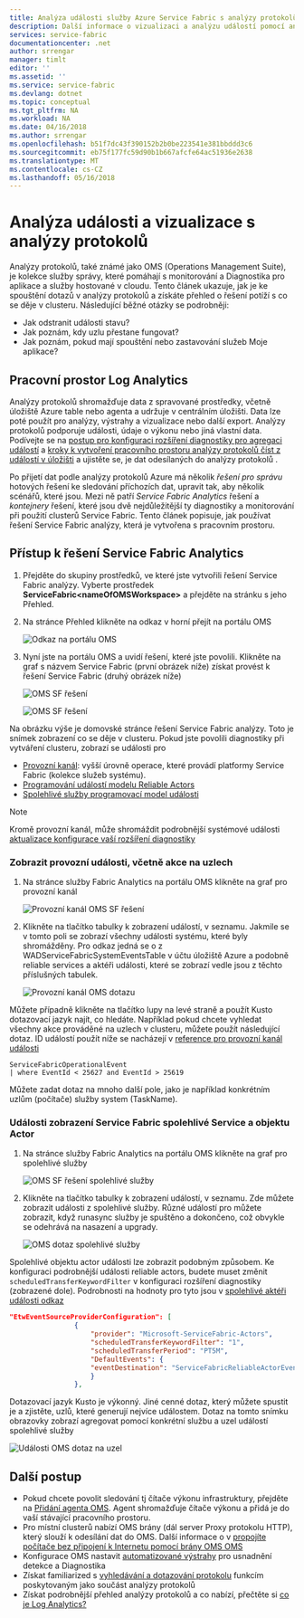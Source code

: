 ```yaml
---
title: Analýza události služby Azure Service Fabric s analýzy protokolů | Microsoft Docs
description: Další informace o vizualizaci a analýzu událostí pomocí analýzy protokolů pro monitorování a Diagnostika Azure Service Fabric clusterů.
services: service-fabric
documentationcenter: .net
author: srrengar
manager: timlt
editor: ''
ms.assetid: ''
ms.service: service-fabric
ms.devlang: dotnet
ms.topic: conceptual
ms.tgt_pltfrm: NA
ms.workload: NA
ms.date: 04/16/2018
ms.author: srrengar
ms.openlocfilehash: b51f7dc43f390152b2b0be223541e381bbddd3c6
ms.sourcegitcommit: eb75f177fc59d90b1b667afcfe64ac51936e2638
ms.translationtype: MT
ms.contentlocale: cs-CZ
ms.lasthandoff: 05/16/2018
---
```

# <a name="event-analysis-and-visualization-with-log-analytics"></a>Analýza události a vizualizace s analýzy protokolů

Analýzy protokolů, také známé jako OMS (Operations Management Suite), je kolekce služby správy, které pomáhají s monitorování a Diagnostika pro aplikace a služby hostované v cloudu. Tento článek ukazuje, jak je ke spouštění dotazů v analýzy protokolů a získáte přehled o řešení potíží s co se děje v clusteru. Následující běžné otázky se podrobněji:

* Jak odstranit události stavu?
* Jak poznám, kdy uzlu přestane fungovat?
* Jak poznám, pokud mají spouštění nebo zastavování služeb Moje aplikace?

## <a name="log-analytics-workspace"></a>Pracovní prostor Log Analytics

Analýzy protokolů shromažďuje data z spravované prostředky, včetně úložiště Azure table nebo agenta a udržuje v centrálním úložišti. Data lze poté použít pro analýzy, výstrahy a vizualizace nebo další export. Analýzy protokolů podporuje události, údaje o výkonu nebo jiná vlastní data. Podívejte se na [postup pro konfiguraci rozšíření diagnostiky pro agregaci událostí](service-fabric-diagnostics-event-aggregation-wad.md) a [kroky k vytvoření pracovního prostoru analýzy protokolů číst z událostí v úložišti](service-fabric-diagnostics-oms-setup.md) a ujistěte se, je dat odesílaných do analýzy protokolů .

Po přijetí dat podle analýzy protokolů Azure má několik *řešení pro správu* hotových řešení ke sledování příchozích dat, upravit tak, aby několik scénářů, které jsou. Mezi ně patří *Service Fabric Analytics* řešení a *kontejnery* řešení, které jsou dvě nejdůležitější ty diagnostiky a monitorování při použití clusterů Service Fabric. Tento článek popisuje, jak používat řešení Service Fabric analýzy, která je vytvořena s pracovním prostoru.

## <a name="access-the-service-fabric-analytics-solution"></a>Přístup k řešení Service Fabric Analytics

1. Přejděte do skupiny prostředků, ve které jste vytvořili řešení Service Fabric analýzy. Vyberte prostředek **ServiceFabric\<nameOfOMSWorkspace\>**  a přejděte na stránku s jeho Přehled.

2. Na stránce Přehled klikněte na odkaz v horní přejít na portálu OMS

    ![Odkaz na portálu OMS](media/service-fabric-diagnostics-event-analysis-oms/oms-portal-link.png)

3. Nyní jste na portálu OMS a uvidí řešení, které jste povolili. Klikněte na graf s názvem Service Fabric (první obrázek níže) získat provést k řešení Service Fabric (druhý obrázek níže)

    ![OMS SF řešení](media/service-fabric-diagnostics-event-analysis-oms/oms-workspace-all-solutions.png)

    ![OMS SF řešení](media/service-fabric-diagnostics-event-analysis-oms/service-fabric-analytics-new.png)

Na obrázku výše je domovské stránce řešení Service Fabric analýzy. Toto je snímek zobrazení co se děje v clusteru. Pokud jste povolili diagnostiky při vytváření clusteru, zobrazí se události pro 

* [Provozní kanál](service-fabric-diagnostics-event-generation-operational.md): vyšší úrovně operace, které provádí platformy Service Fabric (kolekce služeb systému).
* [Programování událostí modelu Reliable Actors](service-fabric-reliable-actors-diagnostics.md)
* [Spolehlivé služby programovací model události](service-fabric-reliable-services-diagnostics.md)

>[!NOTE]
>Kromě provozní kanál, může shromáždit podrobnější systémové události [aktualizace konfigurace vaší rozšíření diagnostiky](service-fabric-diagnostics-event-aggregation-wad.md#log-collection-configurations)

### <a name="view-operational-events-including-actions-on-nodes"></a>Zobrazit provozní události, včetně akce na uzlech

1. Na stránce služby Fabric Analytics na portálu OMS klikněte na graf pro provozní kanál

    ![Provozní kanál OMS SF řešení](media/service-fabric-diagnostics-event-analysis-oms/service-fabric-analytics-new-operational.png)

2. Klikněte na tlačítko tabulky k zobrazení událostí, v seznamu. Jakmile se v tomto poli se zobrazí všechny události systému, které byly shromážděny. Pro odkaz jedná se o z WADServiceFabricSystemEventsTable v účtu úložiště Azure a podobně reliable services a aktéři události, které se zobrazí vedle jsou z těchto příslušných tabulek.
    
    ![Provozní kanál OMS dotazu](media/service-fabric-diagnostics-event-analysis-oms/oms-query-operational-channel.png)

Můžete případně klikněte na tlačítko lupy na levé straně a použít Kusto dotazovací jazyk najít, co hledáte. Například pokud chcete vyhledat všechny akce prováděné na uzlech v clusteru, můžete použít následující dotaz. ID událostí použít níže se nacházejí v [reference pro provozní kanál události](service-fabric-diagnostics-event-generation-operational.md)

```kusto
ServiceFabricOperationalEvent
| where EventId < 25627 and EventId > 25619 
```

Můžete zadat dotaz na mnoho další pole, jako je například konkrétním uzlům (počítače) služby system (TaskName).

### <a name="view-service-fabric-reliable-service-and-actor-events"></a>Události zobrazení Service Fabric spolehlivé Service a objektu Actor

1. Na stránce služby Fabric Analytics na portálu OMS klikněte na graf pro spolehlivé služby

    ![OMS SF řešení spolehlivé služby](media/service-fabric-diagnostics-event-analysis-oms/service-fabric-analytics-reliable-services.png)

2. Klikněte na tlačítko tabulky k zobrazení událostí, v seznamu. Zde můžete zobrazit události z spolehlivé služby. Různé událostí pro můžete zobrazit, když runasync služby je spuštěno a dokončeno, což obvykle se odehrává na nasazení a upgrady. 

    ![OMS dotaz spolehlivé služby](media/service-fabric-diagnostics-event-analysis-oms/oms-query-reliable-services.png)

Spolehlivé objektu actor události lze zobrazit podobným způsobem. Ke konfiguraci podrobnější události reliable actors, budete muset změnit `scheduledTransferKeywordFilter` v konfiguraci rozšíření diagnostiky (zobrazené dole). Podrobnosti na hodnoty pro tyto jsou v [spolehlivé aktéři události odkaz](service-fabric-reliable-actors-diagnostics.md#keywords)

```json
"EtwEventSourceProviderConfiguration": [
                {
                    "provider": "Microsoft-ServiceFabric-Actors",
                    "scheduledTransferKeywordFilter": "1",
                    "scheduledTransferPeriod": "PT5M",
                    "DefaultEvents": {
                    "eventDestination": "ServiceFabricReliableActorEventTable"
                    }
                },
```

Dotazovací jazyk Kusto je výkonný. Jiné cenné dotaz, který můžete spustit je a zjistěte, uzlů, které generují nejvíce událostem. Dotaz na tomto snímku obrazovky zobrazí agregovat pomocí konkrétní službu a uzel událostí spolehlivé služby

![Události OMS dotaz na uzel](media/service-fabric-diagnostics-event-analysis-oms/oms-query-events-per-node.png)

## <a name="next-steps"></a>Další postup

* Pokud chcete povolit sledování tj čítače výkonu infrastruktury, přejděte na [Přidání agenta OMS](service-fabric-diagnostics-oms-agent.md). Agent shromažďuje čítače výkonu a přidá je do vaší stávající pracovního prostoru.
* Pro místní clusterů nabízí OMS brány (dál server Proxy protokolu HTTP), který slouží k odesílání dat do OMS. Další informace o v [propojíte počítače bez připojení k Internetu pomocí brány OMS OMS](../log-analytics/log-analytics-oms-gateway.md)
* Konfigurace OMS nastavit [automatizované výstrahy](../log-analytics/log-analytics-alerts.md) pro usnadnění detekce a Diagnostika
* Získat familiarized s [vyhledávání a dotazování protokolu](../log-analytics/log-analytics-log-searches.md) funkcím poskytovaným jako součást analýzy protokolů
* Získat podrobnější přehled analýzy protokolů a co nabízí, přečtěte si [co je Log Analytics?](../operations-management-suite/operations-management-suite-overview.md)
